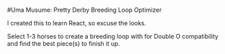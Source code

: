 #Uma Musume: Pretty Derby Breeding Loop Optimizer

I created this to learn React, so excuse the looks.

Select 1-3 horses to create a breeding loop with for Double O compatibility and find the best piece(s) to finish it up.